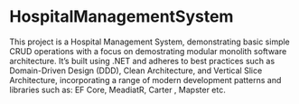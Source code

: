 # HospitalManagementSystem

This project is a Hospital Management System, demonstrating basic simple CRUD operations with a focus on demostrating  modular monolith software architecture. 
It’s built using .NET and adheres to best practices such as Domain-Driven Design (DDD), Clean Architecture, and Vertical Slice Architecture, incorporating a range of modern development patterns and libraries such as: EF Core, MeadiatR, Carter , Mapster etc.
